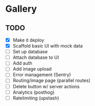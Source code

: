 # Gallery

## TODO

- [x] Make it deploy
- [x] Scaffold basic UI with mock data
- [ ] Set up database
- [ ] Attach database to UI
- [ ] Add auth
- [ ] Add image upload
- [ ] Error management (Sentry)
- [ ] Routing/image page (parallel routes)
- [ ] Delete button w/ server actions
- [ ] Analytics (posthog)
- [ ] Ratelimiting (upstash)
